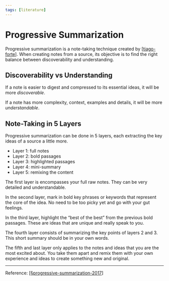```yaml
---
tags: [literature]
---
```


# Progressive Summarization

Progressive summarization is a note-taking technique created by [[tiago-forte]]. When creating notes from a source, its objective is to find the right balance between discoverability and understanding.

## Discoverability vs Understanding

If a note is easier to digest and compressed to its essential ideas, it will be more *discoverable*.

If a note has more complexity, context, examples and details, it will be more *understandable*.

## Note-Taking in 5 Layers

Progressive summarization can be done in 5 layers, each extracting the key ideas of a source a little more.
- Layer 1: full notes
- Layer 2: bold passages
- Layer 3: highlighted passages
- Layer 4: mini-summary
- Layer 5: remixing the content

The first layer is encompasses your full raw notes. They can be very detailed and understandable.

In the second layer, mark in bold key phrases or keywords that represent the core of the idea. No need to be too picky yet and go with your gut feelings.

In the third layer, highlight the “best of the best” from the previous bold passages. These are ideas that are unique and really speak to you.

The fourth layer consists of summarizing the key points of layers 2 and 3. This short summary should be in your own words.

The fifth and last layer only applies to the notes and ideas that you are the most excited about. You take them apart and remix them with your own experience and ideas to create something new and original.

---
Reference: [[§progressive-summarization-2017]]

[//begin]: # "Autogenerated link references for markdown compatibility"
[tiago-forte]: ../6-people/tiago-forte "Tiago Forte"
[§progressive-summarization-2017]: ../1-reference/§progressive-summarization-2017 "Progressive Summarization (2017)"
[//end]: # "Autogenerated link references"